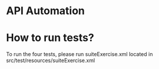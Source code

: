 # API Automation

# How to run tests?

To run the four tests, please run suiteExercise.xml located in src/test/resources/suiteExercise.xml 